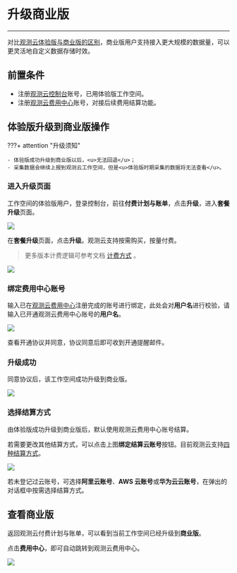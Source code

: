 # 升级商业版
---

对比[观测云体验版与商业版的区别](trail.md#trail-vs-commercial)，商业版用户支持接入更大规模的数据量，可以更灵活地自定义数据存储时效。

## 前置条件

- 注册[观测云控制台](https://console.guance.com/)账号，已用体验版工作空间。
- 注册[观测云费用中心](https://boss.guance.com/)账号，对接后续费用结算功能。

## 体验版升级到商业版操作

???+ attention "升级须知"

    - 体验版成功升级到商业版以后，<u>无法回退</u>；
    - 采集数据会继续上报到观测云工作空间，但是<u>体验版时期采集的数据将无法查看</u>。

### 进入升级页面

工作空间的体验版用户，登录控制台，前往**付费计划与账单**，点击**升级**，进入**套餐升级**页面。

![](img/9.upgrade_1.png)

在**套餐升级**页面，点击**升级**。观测云支持按需购买，按量付费。

> 更多版本计费逻辑可参考文档 [计费方式](../billing/billing-method/index.md) 。

![](img/9.upgrade_2.png)

### 绑定费用中心账号


输入已在[观测云费用中心](https://boss.guance.com/)注册完成的账号进行绑定，此处会对**用户名**进行校验，请输入已开通观测云费用中心账号的**用户名**。

![](img/0626.png)

查看开通协议并同意，协议同意后即可收到开通提醒邮件。

### 升级成功

同意协议后，该工作空间成功升级到商业版。

![](img/9.upgrade_5.png)

### 选择结算方式

由体验版成功升级到商业版后，默认使用观测云费用中心账号结算。

若需要更改其他结算方式，可以点击上图**绑定结算云账号**按钮。目前观测云支持[四种结算方式](./billing-account/index.md)。

<!--
- [观测云账号结算](../billing/billing-account/enterprise-account.md)：直接在观测云费用中心进行充值结算；
- [阿里云账号结算](../billing/billing-account/aliyun-account.md)：直接通过阿里云账号进行充值结算；
- [AWS 账号结算](../billing/billing-account/aws-account.md)：直接通过 AWS 账号进行充值结算；
- [华为云云账号结算](../billing/commercial-huaweiyun.md)：直接通过华为云云账号进行充值结算。
-->

![](img/1.upgrade_account.png)

若未登记过云账号，可选择**阿里云账号**、**AWS 云账号**或**华为云云账号**，在弹出的对话框中按需选择结算方式。

<!--
![](img/9.upgrade_7.png)

若选择使用观测云账号结算，可直接关闭**更改结算方式**对话框。支持在观测云费用中心**工作空间管理**更改结算方式。

![](img/9.upgrade_9.png)
-->

## 查看商业版

返回观测云付费计划与账单，可以看到当前工作空间已经升级到**商业版**。

点击**费用中心**，即可自动跳转到观测云费用中心。

![](img/9.upgrade_10.png)




